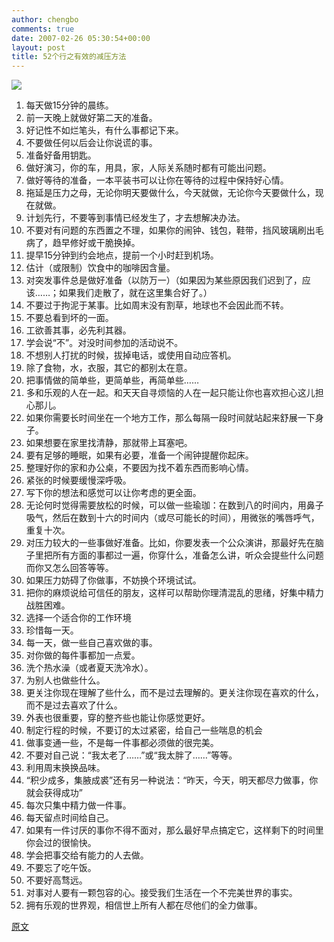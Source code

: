 ```yaml
---
author: chengbo
comments: true
date: 2007-02-26 05:30:54+00:00
layout: post
title: 52个行之有效的减压方法
---
```


![](http://blog.chengbo.net/2007/02/26/stressed_out.png)

1. 每天做15分钟的晨练。
2. 前一天晚上就做好第二天的准备。
3. 好记性不如烂笔头，有什么事都记下来。
4. 不要做任何以后会让你说谎的事。
5. 准备好备用钥匙。
6. 做好演习，你的车，用具，家，人际关系随时都有可能出问题。
7. 做好等待的准备，一本平装书可以让你在等待的过程中保持好心情。
8. 拖延是压力之母，无论你明天要做什么，今天就做，无论你今天要做什么，现在就做。
9. 计划先行，不要等到事情已经发生了，才去想解决办法。
10. 不要对有问题的东西置之不理，如果你的闹钟、钱包，鞋带，挡风玻璃刷出毛病了，趋早修好或干脆换掉。
11. 提早15分钟到约会地点，提前一个小时赶到机场。
12. 估计（或限制）饮食中的咖啡因含量。
13. 对突发事件总是做好准备（以防万一）（如果因为某些原因我们迟到了，应该……；如果我们走散了，就在这里集合好了。）
14. 不要过于拘泥于某事。比如周末没有割草，地球也不会因此而不转。
15. 不要总看到坏的一面。
16. 工欲善其事，必先利其器。
17. 学会说“不”。对没时间参加的活动说不。
18. 不想别人打扰的时候，拔掉电话，或使用自动应答机。
19. 除了食物，水，衣服，其它的都别太在意。
20. 把事情做的简单些，更简单些，再简单些……
21. 多和乐观的人在一起。和天天自寻烦恼的人在一起只能让你也喜欢担心这儿担心那儿。
22. 如果你需要长时间坐在一个地方工作，那么每隔一段时间就站起来舒展一下身子。
23. 如果想要在家里找清静，那就带上耳塞吧。
24. 要有足够的睡眠，如果有必要，准备一个闹钟提醒你起床。
25. 整理好你的家和办公桌，不要因为找不着东西而影响心情。
26. 紧张的时候要缓慢深呼吸。
27. 写下你的想法和感觉可以让你考虑的更全面。
28. 无论何时觉得需要放松的时候，可以做一些瑜珈：在数到八的时间内，用鼻子吸气，然后在数到十六的时间内（或尽可能长的时间），用微张的嘴唇呼气，重复十次。
29. 对压力较大的一些事做好准备。比如，你要发表一个公众演讲，那最好先在脑子里把所有方面的事都过一遍，你穿什么，准备怎么讲，听众会提些什么问题而你又怎么回答等等。
30. 如果压力妨碍了你做事，不妨换个环境试试。
31. 把你的麻烦说给可信任的朋友，这样可以帮助你理清混乱的思绪，好集中精力战胜困难。
32. 选择一个适合你的工作环境
33. 珍惜每一天。
34. 每一天，做一些自己喜欢做的事。
35. 对你做的每件事都加一点爱。
36. 洗个热水澡（或者夏天洗冷水）。
37. 为别人也做些什么。
38. 更关注你现在理解了些什么，而不是过去理解的。更关注你现在喜欢的什么，而不是过去喜欢了什么。
39. 外表也很重要，穿的整齐些也能让你感觉更好。
40. 制定行程的时候，不要订的太过紧密，给自己一些喘息的机会
41. 做事变通一些，不是每一件事都必须做的很完美。
42. 不要对自己说：“我太老了……”或“我太胖了……”等等。
43. 利用周末换换品味。
44. “积少成多，集腋成裘”还有另一种说法：“昨天，今天，明天都尽力做事，你就会获得成功”
45. 每次只集中精力做一件事。
46. 每天留点时间给自己。
47. 如果有一件讨厌的事你不得不面对，那么最好早点搞定它，这样剩下的时间里你会过的很愉快。
48. 学会把事交给有能力的人去做。
49. 不要忘了吃午饭。
50. 不要好高骛远。
51. 对事对人要有一颗包容的心。接受我们生活在一个不完美世界的事实。
52. 拥有乐观的世界观，相信世上所有人都在尽他们的全力做事。

[原文](http://www.twu.edu/o-sl/counseling/SelfHelp001.html)